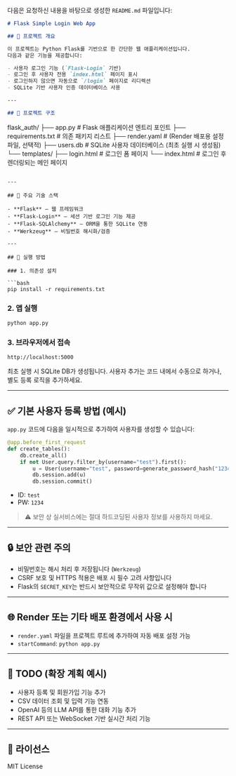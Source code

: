 다음은 요청하신 내용을 바탕으로 생성한 `README.md` 파일입니다:

```markdown
# Flask Simple Login Web App

## 📝 프로젝트 개요

이 프로젝트는 Python Flask를 기반으로 한 간단한 웹 애플리케이션입니다.  
다음과 같은 기능을 제공합니다:

- 사용자 로그인 기능 (`Flask-Login` 기반)
- 로그인 후 사용자 전용 `index.html` 페이지 표시
- 로그인하지 않으면 자동으로 `/login` 페이지로 리디렉션
- SQLite 기반 사용자 인증 데이터베이스 사용

---

## 📁 프로젝트 구조

```

flask\_auth/
├── app.py                 # Flask 애플리케이션 엔트리 포인트
├── requirements.txt       # 의존 패키지 리스트
├── render.yaml            # (Render 배포용 설정 파일, 선택적)
├── users.db               # SQLite 사용자 데이터베이스 (최초 실행 시 생성됨)
└── templates/
├── login.html         # 로그인 폼 페이지
└── index.html         # 로그인 후 렌더링되는 메인 페이지

````

---

## 🔧 주요 기술 스택

- **Flask** – 웹 프레임워크
- **Flask-Login** – 세션 기반 로그인 기능 제공
- **Flask-SQLAlchemy** – ORM을 통한 SQLite 연동
- **Werkzeug** – 비밀번호 해시화/검증

---

## 🚀 실행 방법

### 1. 의존성 설치

```bash
pip install -r requirements.txt
````

### 2. 앱 실행

```bash
python app.py
```

### 3. 브라우저에서 접속

```text
http://localhost:5000
```

최초 실행 시 SQLite DB가 생성됩니다. 사용자 추가는 코드 내에서 수동으로 하거나, 별도 등록 로직을 추가하세요.

---

## ✅ 기본 사용자 등록 방법 (예시)

`app.py` 코드에 다음을 일시적으로 추가하여 사용자를 생성할 수 있습니다:

```python
@app.before_first_request
def create_tables():
    db.create_all()
    if not User.query.filter_by(username="test").first():
        u = User(username="test", password=generate_password_hash("1234"))
        db.session.add(u)
        db.session.commit()
```

* ID: `test`
* PW: `1234`

> ⚠️ 보안 상 실서비스에는 절대 하드코딩된 사용자 정보를 사용하지 마세요.

---

## 🔒 보안 관련 주의

* 비밀번호는 해시 처리 후 저장됩니다 (`Werkzeug`)
* CSRF 보호 및 HTTPS 적용은 배포 시 필수 고려 사항입니다
* Flask의 `SECRET_KEY`는 반드시 보안적으로 무작위 값으로 설정해야 합니다

---

## 🌐 Render 또는 기타 배포 환경에서 사용 시

* `render.yaml` 파일을 프로젝트 루트에 추가하여 자동 배포 설정 가능
* `startCommand`: `python app.py`

---

## 📌 TODO (확장 계획 예시)

* 사용자 등록 및 회원가입 기능 추가
* CSV 데이터 조회 및 입력 기능 연동
* OpenAI 등의 LLM API를 통한 대화 기능 추가
* REST API 또는 WebSocket 기반 실시간 처리 기능

---

## 📄 라이선스

MIT License

